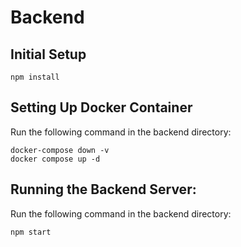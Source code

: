 # Backend

## Initial Setup
```
npm install
```

## Setting Up Docker Container
Run the following command in the backend directory: 
```
docker-compose down -v
docker compose up -d
```

## Running the Backend Server:
Run the following command in the backend directory:
```
npm start
```